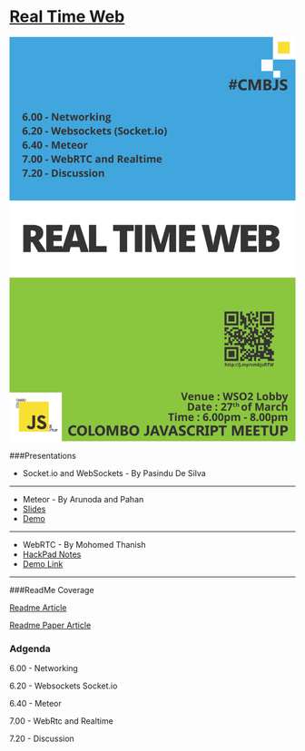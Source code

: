 [Real Time Web](http://www.meetup.com/Colombo-JS-Meetup/events/170855072)
==================

![Real Time Web](https://raw.githubusercontent.com/CMBJS/Meetups/master/March%20-%202014/JS4.png)


###Presentations


* Socket.io and WebSockets - By Pasindu De Silva

----
* Meteor - By Arunoda and Pahan
* [Slides](https://speakerdeck.com/pahans/javascript-meetup-meteor-presentation)
* [Demo](https://github.com/pahans/demo-todo-app)

----
* WebRTC - By Mohomed Thanish
* [HackPad Notes](https://hackpad.com/WebRTC-Presentation-MWNCBxk7eKM)
* [Demo Link](https://github.com/mnmtanish/WebRTC-Demo)

---

###ReadMe Coverage

[Readme Article](http://readme.lk/colombo-javascript-meetup-fourth/)

[Readme Paper Article](https://www.facebook.com/photo.php?fbid=629873347061540&set=a.566917250023817.1073741874.296537027061842&type=1)


### Adgenda

6.00 - Networking 


6.20 - Websockets Socket.io


6.40 - Meteor


7.00 - WebRtc and Realtime


7.20 - Discussion

